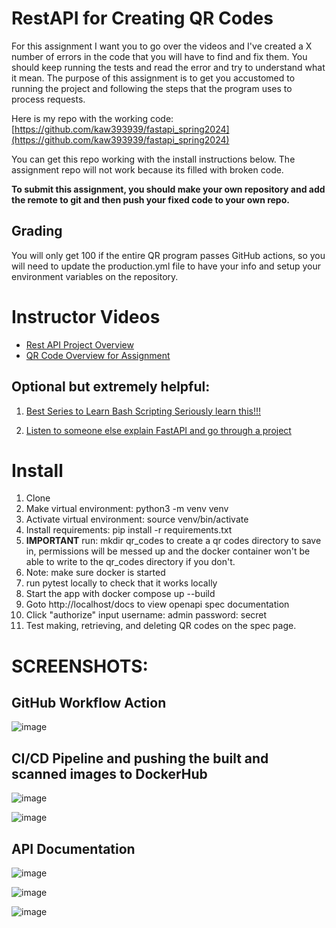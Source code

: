 # RestAPI for Creating QR Codes

For this assignment I want you to go over the videos and I've created a X number of errors in the code that you will have to find and fix them.  You should keep running the tests and read the error and try to understand what it mean.  The purpose of this assignment is to get you accustomed to running the project and following the steps that the program uses to process requests.

Here is my repo with the working code: [https://github.com/kaw393939/fastapi_spring2024](https://github.com/kaw393939/fastapi_spring2024)

You can get this repo working with the install instructions below.  The assignment repo will not work because its filled with broken code.

**To submit this assignment, you should make your own repository and add the remote to git and then push your fixed code to your own repo.** 

## Grading

You will only get 100 if the entire QR program passes GitHub actions, so you will need to update the production.yml file to have your info and setup your environment variables on the repository.

# Instructor Videos
* [Rest API Project Overview](https://youtu.be/xEcBKSSXxhQ)
* [QR Code Overview for Assignment](https://youtu.be/E6b9VkQpQ-U)


## Optional but extremely helpful:

1. [Best Series to Learn Bash Scripting Seriously learn this!!!](https://www.youtube.com/playlist?list=PLIhvC56v63IKioClkSNDjW7iz-6TFvLwS)

2.  [Listen to someone else explain FastAPI and go through a project](https://www.youtube.com/watch?v=cbASjoZZGIw)

# Install
1. Clone
2. Make virtual environment:  python3 -m venv venv
3. Activate virtual environment: source venv/bin/activate
4. Install requirements: pip install -r requirements.txt
5. **IMPORTANT** run: mkdir qr_codes to create a qr codes directory to save in, permissions will be messed up and the docker container won't be able to write to the qr_codes directory if you don't.
6. Note: make sure docker is started
7. run pytest locally to check that it works locally
8. Start the app with docker compose up --build
9. Goto http://localhost/docs to view openapi spec documentation
10. Click "authorize" input username: admin password: secret
11. Test making,  retrieving, and deleting QR codes on the spec page.



# SCREENSHOTS:

## GitHub Workflow Action 


![image](https://github.com/user-attachments/assets/eb175d62-d424-4800-bdbc-77aa487b0eb7)


## CI/CD Pipeline and pushing the built and scanned images to DockerHub 

![image](https://github.com/user-attachments/assets/93c9949c-6d34-4ce1-9478-732607a40b62)


![image](https://github.com/user-attachments/assets/919b9ce3-210b-469d-a7f9-2fd5123f35e2)


## API Documentation  

![image](https://github.com/user-attachments/assets/179956f2-5756-416b-b4ff-86d96a36d39e)

![image](https://github.com/user-attachments/assets/fffd2fe2-ef8f-41be-95de-1d2203a811b1)

![image](https://github.com/user-attachments/assets/36782b91-e4c5-4031-89bc-589d6626a8d9)
